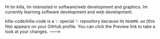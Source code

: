 Hi Im killa, Im interested in software/web development and graphics. Im currently learning software development and web development.  

killa-code/killa-code is a ✨ special ✨ repository because its `README.md` (this file) appears on your GitHub profile.
You can click the Preview link to take a look at your changes.
--->
